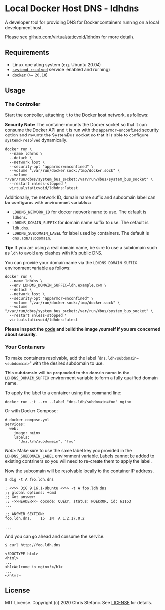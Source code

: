 # Local Docker Host DNS - ldhdns

A developer tool for providing DNS for Docker containers running on a local development host.

Please see [github.com/virtualstaticvoid/ldhdns][ldhdns] for more details.

## Requirements

* Linux operating system (e.g. Ubuntu 20.04)
* [`systemd-resolved`][resolved] service (enabled and running)
* [`docker`][docker] (`>= 20.10`)

## Usage

### The Controller

Start the controller, attaching it to the Docker host network, as follows:

**Security Note:** The container mounts the Docker socket so that it can consume the Docker API and it is run with the `apparmor=unconfined` security option and mounts the SystemBus socket so that it is able to configure `systemd-resolved` dynamically.

```
docker run \
  --name ldhdns \
  --detach \
  --network host \
  --security-opt "apparmor=unconfined" \
  --volume "/var/run/docker.sock:/tmp/docker.sock" \
  --volume "/var/run/dbus/system_bus_socket:/var/run/dbus/system_bus_socket" \
  --restart unless-stopped \
  virtualstaticvoid/ldhdns:latest
```

Additionally, the network ID, domain name suffix and subdomain label can be configured with environment variables:

* `LDHDNS_NETWORK_ID` for docker network name to use. The default is `ldhdns`.
* `LDHDNS_DOMAIN_SUFFIX` for domain name suffix to use. The default is `ldh.dns`.
* `LDHDNS_SUBDOMAIN_LABEL` for label used by containers. The default is `dns.ldh/subdomain`.

**Tip:** If you are using a real domain name, be sure to use a subdomain such as `ldh` to avoid any clashes with it's public DNS.

You can provide your domain name via the `LDHDNS_DOMAIN_SUFFIX` environment variable as follows:

```
docker run \
  --name ldhdns \
  --env LDHDNS_DOMAIN_SUFFIX=ldh.example.com \
  --detach \
  --network host \
  --security-opt "apparmor=unconfined" \
  --volume "/var/run/docker.sock:/tmp/docker.sock" \
  --volume "/var/run/dbus/system_bus_socket:/var/run/dbus/system_bus_socket" \
  --restart unless-stopped \
  virtualstaticvoid/ldhdns:latest
```

**Please inspect the [code][ldhdns] and build the image yourself if you are concerned about security.**

### Your Containers

To make containers resolvable, add the label "`dns.ldh/subdomain=<subdomain>`" with the desired subdomain to use.

This subdomain will be prepended to the domain name in the `LDHDNS_DOMAIN_SUFFIX` environment variable to form a fully qualified domain name.

To apply the label to a container using the command line:

```
docker run -it --rm --label "dns.ldh/subdomain=foo" nginx
```

Or with Docker Compose:

```
# docker-compose.yml
services:
  web:
    image: nginx
    labels:
      "dns.ldh/subdomain": "foo"
```

*Note*: Make sure to use the same label key you provided in the `LDHDNS_SUBDOMAIN_LABEL` environment variable. Labels cannot be added to existing containers so you will need to re-create them to apply the label.

Now the subdomain will be resolvable locally to the container IP address.

```
$ dig -t A foo.ldh.dns

; <<>> DiG 9.16.1-Ubuntu <<>> -t A foo.ldh.dns
;; global options: +cmd
;; Got answer:
;; ->>HEADER<<- opcode: QUERY, status: NOERROR, id: 61163
...

;; ANSWER SECTION:
foo.ldh.dns.    15  IN  A 172.17.0.2

...
```

And you can go ahead and consume the service.

```
$ curl http://foo.ldh.dns

<!DOCTYPE html>
<html>
...
<h1>Welcome to nginx!</h1>
...
</html>
```

## License

MIT License. Copyright (c) 2020 Chris Stefano. See [LICENSE][license] for details.

<!-- links -->

[docker]: https://docs.docker.com/get-started
[ldhdns]: https://github.com/virtualstaticvoid/ldhdns
[license]: https://github.com/virtualstaticvoid/ldhdns/blob/main/LICENSE
[resolved]: https://www.freedesktop.org/wiki/Software/systemd/resolved/
